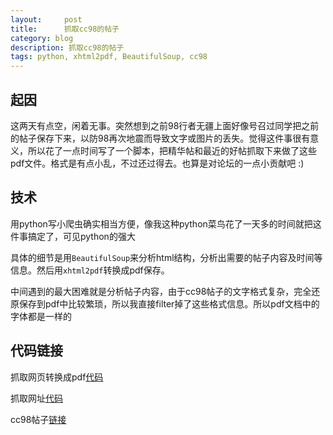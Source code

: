 ```yaml
---
layout:     post
title:      抓取cc98的帖子
category: blog
description: 抓取cc98的帖子
tags: python, xhtml2pdf, BeautifulSoup, cc98
---
```


## 起因


这两天有点空，闲着无事。突然想到之前98行者无疆上面好像号召过同学把之前的帖子保存下来，以防98再次地震而导致文字或图片的丢失。觉得这件事很有意义，所以花了一点时间写了一个脚本，把精华帖和最近的好帖抓取下来做了这些pdf文件。格式是有点小乱，不过还过得去。也算是对论坛的一点小贡献吧 :)

## 技术


用python写小爬虫确实相当方便，像我这种python菜鸟花了一天多的时间就把这件事搞定了，可见python的强大

具体的细节是用`BeautifulSoup`来分析html结构，分析出需要的帖子内容及时间等信息。然后用`xhtml2pdf`转换成pdf保存。

中间遇到的最大困难就是分析帖子内容，由于cc98帖子的文字格式复杂，完全还原保存到pdf中比较繁琐，所以我直接filter掉了这些格式信息。所以pdf文档中的字体都是一样的

## 代码链接


抓取网页转换成pdf[代码](https://gist.github.com/2757811)

抓取网址[代码](https://gist.github.com/2757840)

cc98帖子[链接](http://www.cc98.org/dispbbs.asp?boardID=147&ID=3939213&page=)
